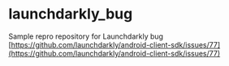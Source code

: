# launchdarkly_bug
Sample repro repository for Launchdarkly bug [https://github.com/launchdarkly/android-client-sdk/issues/77](https://github.com/launchdarkly/android-client-sdk/issues/77) 
